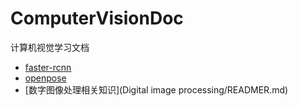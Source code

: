# ComputerVisionDoc



计算机视觉学习文档

- [faster-rcnn](faster-rcnn/faster-rcnn.md)
- [openpose](openpose/openpose.md)
- [数字图像处理相关知识](Digital image processing/READMER.md)

